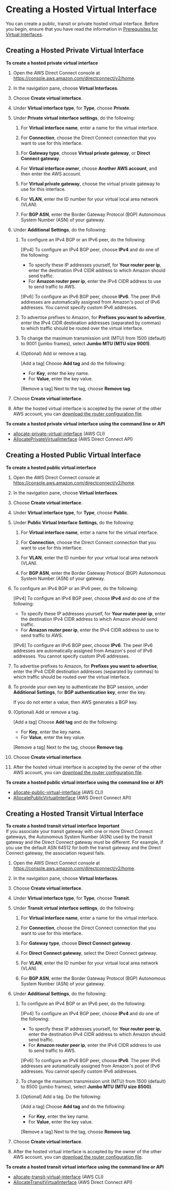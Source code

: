 # Creating a Hosted Virtual Interface<a name="createhostedvirtualinterface"></a>

You can create a public, transit or private hosted virtual interface\. Before you begin, ensure that you have read the information in [Prerequisites for Virtual Interfaces](WorkingWithVirtualInterfaces.md#vif-prerequisites)\.

## Creating a Hosted Private Virtual Interface<a name="create-hosted-private-vif"></a>

**To create a hosted private virtual interface**

1. Open the AWS Direct Connect console at [https://console\.aws\.amazon\.com/directconnect/v2/home](https://console.aws.amazon.com/directconnect/v2/home)\.

1. In the navigation pane, choose **Virtual Interfaces**\.

1. Choose **Create virtual interface**\.

1. Under **Virtual interface type**, for **Type**, choose **Private**\.

1. Under **Private virtual interface settings**, do the following:

   1. For **Virtual interface name**, enter a name for the virtual interface\.

   1. For **Connection**, choose the Direct Connect connection that you want to use for this interface\.

   1. For **Gateway type**, choose **Virtual private gateway**, or **Direct Connect gateway**\. 

   1. For **Virtual interface owner**, choose **Another AWS account**, and then enter the AWS account\. 

   1. For **Virtual private gateway**, choose the virtual private gateway to use for this interface\.

   1. For **VLAN**, enter the ID number for your virtual local area network \(VLAN\)\. 

   1. For **BGP ASN**, enter the Border Gateway Protocol \(BGP\) Autonomous System Number \(ASN\) of your gateway\.

1. Under **Additional Settings**, do the following:

   1. To configure an IPv4 BGP or an IPv6 peer, do the following:

      \[IPv4\] To configure an IPv4 BGP peer, choose **IPv4** and do one of the following:
      + To specify these IP addresses yourself, for **Your router peer ip**, enter the destination IPv4 CIDR address to which Amazon should send traffic\. 
      + For **Amazon router peer ip**, enter the IPv4 CIDR address to use to send traffic to AWS\.

      \[IPv6\] To configure an IPv6 BGP peer, choose **IPv6**\. The peer IPv6 addresses are automatically assigned from Amazon's pool of IPv6 addresses\. You cannot specify custom IPv6 addresses\.

   1. To advertise prefixes to Amazon, for **Prefixes you want to advertise**, enter the IPv4 CIDR destination addresses \(separated by commas\) to which traffic should be routed over the virtual interface\. 

   1. To change the maximum transmission unit \(MTU\) from 1500 \(default\) to 9001 \(jumbo frames\), select **Jumbo MTU \(MTU size 9001\)**\.

   1. \(Optional\) Add or remove a tag\.

      \[Add a tag\] Choose **Add tag** and do the following:
      + For **Key**, enter the key name\.
      + For **Value**, enter the key value\.

      \[Remove a tag\] Next to the tag, choose **Remove tag**\.

1. Choose **Create virtual interface**\.

1. After the hosted virtual interface is accepted by the owner of the other AWS account, you can [download the router configuration file](create-vif.md#vif-router-config)\.

**To create a hosted private virtual interface using the command line or API**
+ [allocate\-private\-virtual\-interface](https://docs.aws.amazon.com/cli/latest/reference/directconnect/allocate-private-virtual-interface.html) \(AWS CLI\)
+ [AllocatePrivateVirtualInterface](https://docs.aws.amazon.com/directconnect/latest/APIReference/API_AllocatePrivateVirtualInterface.html) \(AWS Direct Connect API\)

## Creating a Hosted Public Virtual Interface<a name="create-hosted-public-vif"></a>

**To create a hosted public virtual interface**

1. Open the AWS Direct Connect console at [https://console\.aws\.amazon\.com/directconnect/v2/home](https://console.aws.amazon.com/directconnect/v2/home)\.

1. In the navigation pane, choose **Virtual Interfaces**\.

1. Choose **Create virtual interface**\.

1. Under **Virtual interface type**, for **Type**, choose **Public**\.

1. Under **Public Virtual Interface Settings**, do the following:

   1. For **Virtual interface name**, enter a name for the virtual interface\.

   1. For **Connection**, choose the Direct Connect connection that you want to use for this interface\.

   1. For **VLAN**, enter the ID number for your virtual local area network \(VLAN\)\. 

   1. For **BGP ASN**, enter the Border Gateway Protocol \(BGP\) Autonomous System Number \(ASN\) of your gateway\.

1. To configure an IPv4 BGP or an IPv6 peer, do the following:

   \[IPv4\] To configure an IPv4 BGP peer, choose **IPv4** and do one of the following:
   + To specify these IP addresses yourself, for **Your router peer ip**, enter the destination IPv4 CIDR address to which Amazon should send traffic\. 
   + For **Amazon router peer ip**, enter the IPv4 CIDR address to use to send traffic to AWS\.

   \[IPv6\] To configure an IPv6 BGP peer, choose **IPv6**\. The peer IPv6 addresses are automatically assigned from Amazon's pool of IPv6 addresses\. You cannot specify custom IPv6 addresses\.

1. To advertise prefixes to Amazon, for **Prefixes you want to advertise**, enter the IPv4 CIDR destination addresses \(separated by commas\) to which traffic should be routed over the virtual interface\. 

1. To provide your own key to authenticate the BGP session, under **Additional Settings**, for **BGP authentication key**, enter the key\.

   If you do not enter a value, then AWS generates a BGP key\.

1. \(Optional\) Add or remove a tag\.

   \[Add a tag\] Choose **Add tag** and do the following:
   + For **Key**, enter the key name\.
   + For **Value**, enter the key value\.

   \[Remove a tag\] Next to the tag, choose **Remove tag**\.

1. Choose **Create virtual interface**\.

1. After the hosted virtual interface is accepted by the owner of the other AWS account, you can [download the router configuration file](create-vif.md#vif-router-config)\.

**To create a hosted public virtual interface using the command line or API**
+ [allocate\-public\-virtual\-interface](https://docs.aws.amazon.com/cli/latest/reference/directconnect/allocate-public-virtual-interface.html) \(AWS CLI\)
+ [AllocatePublicVirtualInterface](https://docs.aws.amazon.com/directconnect/latest/APIReference/API_AllocatePublicVirtualInterface.html) \(AWS Direct Connect API\)

## Creating a Hosted Transit Virtual Interface<a name="create-hosted-transit-vif"></a>

**To create a hosted transit virtual interface**
**Important**  
If you associate your transit gateway with one or more Direct Connect gateways, the Autonomous System Number \(ASN\) used by the transit gateway and the Direct Connect gateway must be different\. For example, if you use the default ASN 64512 for both the transit gateway and the Direct Connect gateway, the association request fails\.

1. Open the AWS Direct Connect console at [https://console\.aws\.amazon\.com/directconnect/v2/home](https://console.aws.amazon.com/directconnect/v2/home)\.

1. In the navigation pane, choose **Virtual Interfaces**\.

1. Choose **Create virtual interface**\.

1. Under **Virtual interface type**, for **Type**, choose **Transit**\.

1. Under **Transit virtual interface settings**, do the following:

   1. For **Virtual interface name**, enter a name for the virtual interface\.

   1. For **Connection**, choose the Direct Connect connection that you want to use for this interface\.

   1. For **Gateway type**, choose **Direct Connect gateway**\.

   1.  For **Direct Connect gateway**, select the Direct Connect gateway\.

   1. For **VLAN**, enter the ID number for your virtual local area network \(VLAN\)\. 

   1. For **BGP ASN**, enter the Border Gateway Protocol \(BGP\) Autonomous System Number \(ASN\) of your gateway\.

1. Under **Additional Settings**, do the following:

   1. To configure an IPv4 BGP or an IPv6 peer, do the following:

      \[IPv4\] To configure an IPv4 BGP peer, choose **IPv4** and do one of the following:
      + To specify these IP addresses yourself, for **Your router peer ip**, enter the destination IPv4 CIDR address to which Amazon should send traffic\. 
      + For **Amazon router peer ip**, enter the IPv4 CIDR address to use to send traffic to AWS\.

      \[IPv6\] To configure an IPv6 BGP peer, choose **IPv6**\. The peer IPv6 addresses are automatically assigned from Amazon's pool of IPv6 addresses\. You cannot specify custom IPv6 addresses\.

   1. To change the maximum transmission unit \(MTU\) from 1500 \(default\) to 8500 \(jumbo frames\), select **Jumbo MTU \(MTU size 8500\)**\.

   1. \[Optional\] Add a tag\. Do the following:

      \[Add a tag\] Choose **Add tag** and do the following:
      + For **Key**, enter the key name\.
      + For **Value**, enter the key value\.

      \[Remove a tag\] Next to the tag, choose **Remove tag**\.

1. Choose **Create virtual interface**\.

1. After the hosted virtual interface is accepted by the owner of the other AWS account, you can [download the router configuration file](create-vif.md#vif-router-config)\.

**To create a hosted transit virtual interface using the command line or API**
+ [allocate\-transit\-virtual\-interface](https://docs.aws.amazon.com/cli/latest/reference/directconnect/allocate-public-transit-interface.html) \(AWS CLI\)
+ [AllocateTransitVirtualInterface](https://docs.aws.amazon.com/directconnect/latest/APIReference/API_AllocateTransitVirtualInterface.html) \(AWS Direct Connect API\)